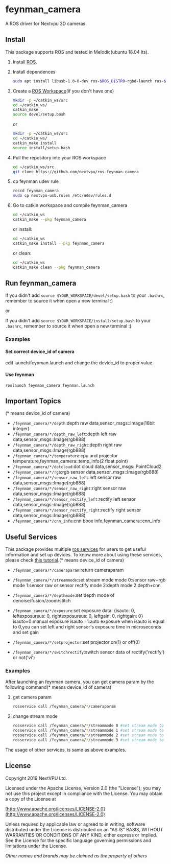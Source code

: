 # feynman_camera

A ROS driver for Nextvpu 3D cameras.

## Install

This package supports ROS and tested in Melodic(ubuntu 18.04 lts).

1. Install [ROS](http://wiki.ros.org/ROS/Installation).

2. Install dependences
    ```sh
    sudo apt install libusb-1.0-0-dev ros-$ROS_DISTRO-rgbd-launch ros-$ROS_DISTRO-libuvc ros-$ROS_DISTRO-libuvc-camera ros-$ROS_DISTRO-libuvc-ros
    ```

3. Create a [ROS Workspace](http://wiki.ros.org/ROS/Tutorials/InstallingandConfiguringROSEnvironment)(if you don't have one)
	 ```sh
    mkdir -p ~/catkin_ws/src
	cd ~/catkin_ws/
	catkin_make
	source devel/setup.bash
    ```
    or
    ```sh
    mkdir -p ~/catkin_ws/src
	cd ~/catkin_ws/
	catkin_make install
	source install/setup.bash
    ```
	
4. Pull the repository into your ROS workspace
    ```sh
    cd ~/catkin_ws/src
    git clone https://github.com/nextvpu/ros-feynman-camera
    ```

5. cp feynman udev rule
    ```sh
    roscd feynman_camera
    sudo cp nextvpu-usb.rules /etc/udev/rules.d
    ```

6. Go to catkin workspace and compile feynman_camera
    ```sh
    cd ~/catkin_ws
    catkin_make --pkg feynman_camera
    ```
    or install:
      ```sh
    cd ~/catkin_ws
    catkin_make install --pkg feynman_camera
    ```
    or clean:
      ```sh
    cd ~/catkin_ws
    catkin_make clean --pkg feynman_camera
    ```

## Run feynman_camera

If you didn't add `source $YOUR_WORKSPACE/devel/setup.bash` to your `.bashrc`, remember to source it when open a new terminal :)

or

If you didn't add `source $YOUR_WORKSPACE/install/setup.bash` to your `.bashrc`, remember to source it when open a new terminal :)

### Examples

#### Set correct device_id of camera

edit launch/feynman.launch and change the device_id to proper value.

#### Use feynman

`roslaunch feynman_camera feynman.launch`

## Important Topics
(* means device_id of camera)  
* `/feynman_camera/*/depth`:depth raw data,sensor_msgs::Image(16bit integer)
* `/feynman_camera/*/depth_raw_left`:depth left raw data,sensor_msgs::Image(rgb888)
* `/feynman_camera/*/depth_raw_right`:depth right raw data,sensor_msgs::Image(rgb888)
* `/feynman_camera/*/temperature`:cpu and projector temperature,feynman_camera::temp_info(2 float point)
* `/feynman_camera/*/dotcloud`:dot cloud data,sensor_msgs::PointCloud2
* `/feynman_camera/*/rgb`:rgb sensor data,sensor_msgs::Image(rgb888)
* `/feynman_camera/*/sensor_raw_left`:left sensor raw data,sensor_msgs::Image(rgb888)
* `/feynman_camera/*/sensor_raw_right`:right sensor raw data,sensor_msgs::Image(rgb888)
* `/feynman_camera/*/sensor_rectify_left`:rectify left sensor data,sensor_msgs::Image(rgb888)
* `/feynman_camera/*/sensor_rectify_right`:rectify right sensor data,sensor_msgs::Image(rgb888)
* `/feynman_camera/*/cnn_info`:cnn bbox info,feynman_camera::cnn_info

## Useful Services

This package provides multiple [ros services](http://wiki.ros.org/Services) for users to get useful information and set up devices. To know more about using these services, please check [this tutorial](http://wiki.ros.org/rosservice).(* means device_id of camera)

* `/feynman_camera/*/cameraparam`:return cameraparam
* `/feynman_camera/*/streammode`:set stream mode
mode 0:sensor raw+rgb
mode 1:sensor raw or sensor rectify
mode 2:depth
mode 2:depth+cnn

* `/feynman_camera/*/depthmode`:set depth mode of denoise/fusion/zoom/stitch
* `/feynman_camera/*/exposure`:set exposure
data: {isauto: 0, leftexposureus: 0, rightexposureus: 0, leftgain: 0, rightgain: 0}
isauto=0:manual exposure
isauto =1:auto exposure
when isauto is equal to 0,you can set left and right sensor's exposure time in microseconds and set gain

* `/feynman_camera/*/setprojector`:set projector on(1) or off(0)
* `/feynman_camera/*/switchrectify`:switch sensor data of rectify('rectify') or not('vi')

### Examples

After launching an feynman camera, you can get camera param by the following command(* means device_id of camera)
1. get camera param
    ```sh
    rosservice call /feynman_camera/*/cameraparam
    ```

2. change stream mode
    ```sh
    rosservice call /feynman_camera/*/streammode 0 #set stream mode to output sensor raw data
    rosservice call /feynman_camera/*/streammode 1 #set stream mode to output sensor raw or rectify data
    rosservice call /feynman_camera/*/streammode 2 #set stream mode to output depth data
    rosservice call /feynman_camera/*/streammode 3 #set stream mode to output depth and cnn data
    ```

The usage of other services,  is same as above examples.

## License

Copyright 2019 NextVPU Ltd.

Licensed under the Apache License, Version 2.0 (the "License"); you may not use this project except in compliance with the License. You may obtain a copy of the License at

[http://www.apache.org/licenses/LICENSE-2.0](http://www.apache.org/licenses/LICENSE-2.0)

Unless required by applicable law or agreed to in writing, software distributed under the License is distributed on an "AS IS" BASIS, WITHOUT WARRANTIES OR CONDITIONS OF ANY KIND, either express or implied. See the License for the specific language governing permissions and limitations under the License.

*Other names and brands may be claimed as the property of others*